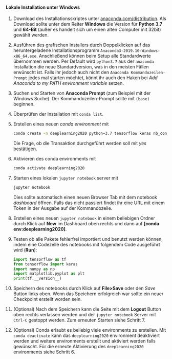 
#### Lokale Installation unter Windows

1. Download des Installationsskriptes unter [anaconda.com/distribution](https://www.anaconda.com/distribution/). Als Download sollte unter dem Reiter **Windows** die Version für **Python 3.7** und **64-Bit** (außer es handelt sich um einen alten Computer mit 32bit) gewählt werden.

2. Ausführen des grafischen Installers durch Doppelklicken auf das heruntergeladene Installationsprogramm `Anaconda3-2019.10-Windows-x86_64.exe`. Anschließend können beim Setup alle Standardwerte übernommen werden. Per Default wird `python3.7` aus der `anaconda` Installation die neue Standardversion, was in den meisten Fällen erwünscht ist. Falls ihr jedoch auch nicht den `Anaconda Kommandozeilen-Prompt` jedes mal starten möchtet, könnt ihr auch den Haken bei *Add Anaconda to my PATH environment variable* setzen.

3. Suchen und Starten von **Anaconda Prompt** (zum Beispiel mit der Windows Suche). Der Kommandozeilen-Prompt sollte mit `(base)` beginnen. 

4. Überprüfen der Installation mit `conda list`.

5. Erstellen eines neuen *conda environment* mit
    ```bash
    conda create -n deeplearning2020 python=3.7 tensorflow keras nb_conda numpy matplotlib notebook
    ```
    Die Frage, ob die Transaktion durchgeführt werden soll mit *yes* bestätigen.

6. Aktivieren des conda environments mit
    ```bash
    conda activate deeplearning2020
    ```

7. Starten eines lokalen `jupyter notebook` server mit
   ```bash
   jupyter notebook
   ```
   Dies sollte automatisch einen neuen Browser Tab mit dem notebook *dashboard* öffnen. Falls das nicht passiert findet ihr eine URL mit einem Token in der Ausgabe auf der Kommandozeile.

8.  Erstellen eines neuen `jupyter notebook` in einem beliebigen Ordner durch Klick auf **New** im Dashboard oben rechts und dann auf **[conda env:deeplearning2020]**.

9.  Testen ob alle Pakete fehlerfrei importiert und benutzt werden können, indem eine Codezelle des notebooks mit folgendem Code ausgeführt wird (**Run**):
    ```python
    import tensorflow as tf
    from tensorflow import keras
    import numpy as np
    import matplotlib.pyplot as plt
    print(tf.__version__)
    ```

10. Speichern des notebooks durch Klick auf **File>Save** oder den *Save* Button links oben. Wenn das Speichern erfolgreich war sollte ein neuer Checkpoint erstellt worden sein.

11. (Optional) Nach dem Speichern kann die Seite mit dem **Logout** Button oben rechts verlassen werden und der  `jupyter notebook` Server mit `Ctrl-C` gestoppt werden. Zum erneuten Starten siehe Schritt 7.

12. (Optional) Conda erlaubt es beliebig viele environments zu erstellen. Mit `conda deactivate` kann das `deeplearning2020` environment deaktiviert werden und weitere environments erstellt und aktiviert werden falls gewünscht. Für die erneute Aktivierung des `deeplearning2020` environments siehe Schritt 6.
